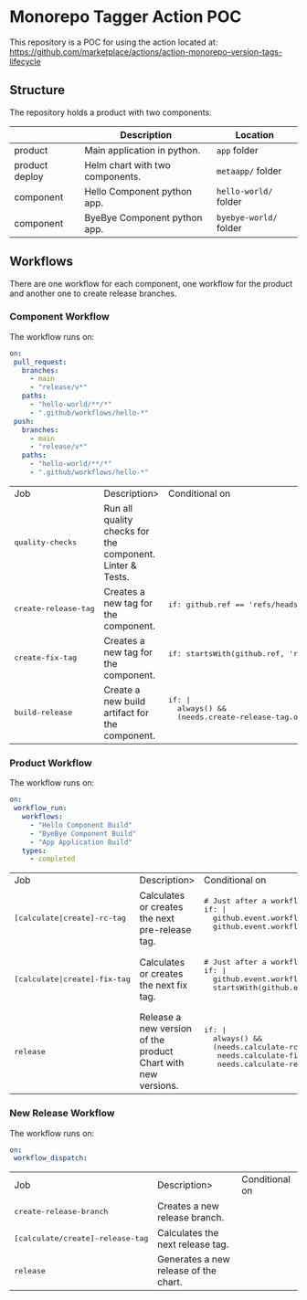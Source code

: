 # Monorepo Tagger Action POC

This repository is a POC for using the action located at: https://github.com/marketplace/actions/action-monorepo-version-tags-lifecycle

## Structure

The repository holds a product with two components.

| | Description | Location |
| --- | --- | --- |
| product | Main application in python. | `app` folder |
| product deploy | Helm chart with two components. | `metaapp/` folder |
| component | Hello Component python app. | `hello-world/` folder |
| component | ByeBye Component python app. | `byebye-world/` folder |

## Workflows

There are one workflow for each component, one workflow for the product and another one to create release branches.

### Component Workflow

The workflow runs on:
 ```yaml
on:
  pull_request:
    branches:
      - main
      - "release/v*"
    paths:
      - "hello-world/**/*"
      - ".github/workflows/hello-*"
  push:
    branches:
      - main
      - "release/v*"
    paths:
      - "hello-world/**/*"
      - ".github/workflows/hello-*"
 ```

<table>
    <tr><td>Job</td><td>Description></td><td>Conditional on</td></tr>
    <tr>
        <td><pre>quality-checks</pre></td>
        <td>Run all quality checks for the component. Linter & Tests.</td>
        <td></td>
    </tr>
    <tr>
        <td><pre>create-release-tag</pre></td>
        <td>Creates a new tag for the component.</td>
        <td>
            <pre>
if: github.ref == 'refs/heads/main' # only in main branch
            </pre>
        </td>
    </tr>
    <tr>
        <td><pre>create-fix-tag</pre></td>
        <td>Creates a new tag for the component.</td>
        <td>
            <pre>
if: startsWith(github.ref, 'refs/heads/release') # only in release branches
            </pre>
        </td>
    </tr>
    <tr>
        <td><pre>build-release</pre></td>
        <td>Create a new build artifact for the component.</td>
        <td>
            <pre>
if: |
  always() &&
  (needs.create-release-tag.outputs.tag || needs.create-fix-tag.outputs.tag)
            </pre>
        </td>
    </tr>
</table>


### Product Workflow

The workflow runs on:
 ```yaml
on:
  workflow_run:
    workflows:
      - "Hello Component Build"
      - "ByeBye Component Build"
      - "App Application Build"
    types:
      - completed
 ```

<table>
    <tr><td>Job</td><td>Description></td><td>Conditional on</td></tr>
    <tr>
        <td><pre>[calculate|create]-rc-tag</pre></td>
        <td>Calculates or creates the next pre-release tag.</td>
        <td>
        <pre>
# Just after a workflow completes successfully and the workflows was triggered in main branch
if: |
  github.event.workflow_run.conclusion == 'success' &&
  github.event.workflow_run.head_branch == 'main'
        </pre>
        </td>
    </tr>
    <tr>
        <td><pre>[calculate|create]-fix-tag</pre></td>
        <td>Calculates or creates the next fix tag.</td>
        <td>
        <pre>
# Just after a workflow completes successfully and the workflows was triggered in a release branch
if: |
  github.event.workflow_run.conclusion == 'success' &&
  startsWith(github.event.workflow_run.head_branch, 'release')
        </pre>
        </td>
    </tr>
    <tr>
        <td><pre>release</pre></td>
        <td>Release a new version of the product Chart with new versions.</td>
        <td>
        <pre>
if: |
  always() &&
  (needs.calculate-rc-tag.outputs.tag || 
   needs.calculate-fix-tag.outputs.tag || 
   needs.calculate-release-tag.outputs.tag)
        </pre>
        </td>
    </tr>

</table>


### New Release Workflow

The workflow runs on:
 ```yaml
on:
  workflow_dispatch:
 ```

<table>
    <tr><td>Job</td><td>Description></td><td>Conditional on</td></tr>
    <tr>
        <td><pre>create-release-branch</pre></td>
        <td>Creates a new release branch.</td>
        <td></td>
    </tr>
    <tr>
        <td><pre>[calculate/create]-release-tag</pre></td>
        <td>Calculates the next release tag.</td>
        <td></td>
    </tr>
    <tr>
        <td><pre>release</pre></td>
        <td>Generates a new release of the chart.</td>
        <td></td>
    </tr>
</table>
